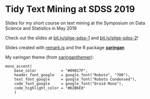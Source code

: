 # Tidy Text Mining at SDSS 2019

Slides for my short course on text mining at the Symposium on Data Science and Statistics
 in May 2019

Check out the slides at [bit.ly/silge-sdss-1](https://bit.ly/silge-sdss-1) and [bit.ly/silge-sdss-2](https://bit.ly/silge-sdss-2)!


Slides created with [remark.js](http://remarkjs.com/) and the R package [**xaringan**](https://github.com/yihui/xaringan)

My xaringan theme (from [xaringanthemer](https://pkg.garrickadenbuie.com/xaringanthemer/)):

```
mono_accent(
    base_color           = "#09017F",
    header_font_google   = google_font("Roboto", "700"),
    text_font_google     = google_font("Roboto Condensed"),
    code_font_google     = google_font("Droid Mono"),
    code_highlight_color = "#D2B6E8"
    )
```
